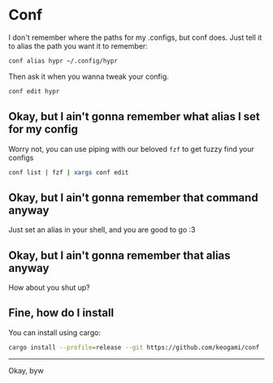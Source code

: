 # Conf
I don't remember where the paths for my .configs, but conf does. Just tell it to alias the path you want it to remember:

```bash
conf alias hypr ~/.config/hypr
```

Then ask it when you wanna tweak your config.
```bash
conf edit hypr
```

## Okay, but I ain't gonna remember what alias I set for my config
Worry not, you can use piping with our beloved `fzf` to get fuzzy find your configs
```bash
conf list | fzf | xargs conf edit
```

## Okay, but I ain't gonna remember that command anyway
Just set an alias in your shell, and you are good to go :3

## Okay, but I ain't gonna remember that alias anyway
How about you shut up?

## Fine, how do I install
You can install using cargo:
```bash
cargo install --profile=release --git https://github.com/keogami/conf
```

---

Okay, byw
